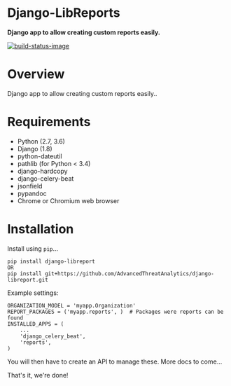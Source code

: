 # Django-LibReports

**Django app to allow creating custom reports easily.**

[![build-status-image]][travis]

# Overview

Django app to allow creating custom reports easily..

# Requirements

* Python (2.7, 3.6)
* Django (1.8)
* python-dateutil
* pathlib (for Python < 3.4)
* django-hardcopy
* django-celery-beat
* jsonfield
* pypandoc
* Chrome or Chromium web browser

# Installation

Install using `pip`...

    pip install django-libreport
    OR 
    pip install git+https://github.com/AdvancedThreatAnalytics/django-libreport.git

Example settings:

    ORGANIZATION_MODEL = 'myapp.Organization'
    REPORT_PACKAGES = ('myapp.reports', )  # Packages were reports can be found
    INSTALLED_APPS = (
        ...
        'django_celery_beat',
        'reports',
    )

You will then have to create an API to manage these. More docs to come...

That's it, we're done!

[build-status-image]: https://secure.travis-ci.org/AdvancedThreatAnalytics/django-libreports.png?branch=master
[travis]: http://travis-ci.org/AdvancedThreatAnalytics/django-libreports?branch=master
